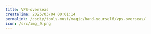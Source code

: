 ```yaml
---
title: VPS-overseas
createTime: 2025/03/04 00:01:14
permalink: /csdiy/tools-must/magic/hand-yourself/vps-overseas/
icon: /src/img_9.png
---
```

